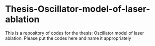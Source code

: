 # Thesis-Oscillator-model-of-laser-ablation
This is a repository of codes for the thesis: Oscillator model of laser ablation. Please put the codes here and name it appropriately 
